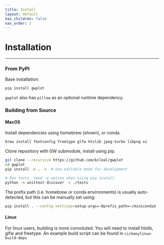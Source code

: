 ```yaml
---
title: Install
layout: default
has_children: false
nav_order: 2
---
```


# Installation
---

### From PyPI

Base installation:

```bash
pip install gwplot
```

`gwplot` also has `pillow` as an optional runtime dependency.

### Building from Source 

#### MacOS

Install dependencies using homebrew (shown), or conda.
```bash
brew install fontconfig freetype glfw htslib jpeg-turbo libpng xz
```

Clone repository with GW submodule, install using pip.
```bash
git clone --recursive https://github.com/kcleal/gwplot
cd gwplot
pip install -e . -v  # Use editable mode for development

# Run tests, need -e option when using pip install
python -m unittest discover -s ./tests
```

The prefix path (i.e. homebrew or conda environments) is usually
auto-detected, but this can be manually set using:
```bash
pip install . --config-settings=setup-args=-Dprefix_path=~/miniconda3
```

#### Linux

For linux users, building is more convoluted. You will need to install htslib, glfw and freetype. An
example build script can be found in `ci/manylinux-build-deps`
